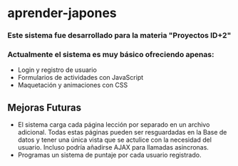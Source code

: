 # aprender-japones
### Este sistema fue desarrollado para la materia "Proyectos ID+2"
### Actualmente el sistema es muy básico ofreciendo apenas:

* Login y registro de usuario
* Formularios de actividades con JavaScript
* Maquetación y animaciones con CSS

## Mejoras Futuras

* El sistema carga cada página lección por separado en un archivo adicional. Todas estas páginas pueden ser resguardadas en la Base de datos y tener una única vista que se actulice con la necesidad del usuario. Incluso podría añadirse AJAX para llamadas asincronas.
* Programas un sistema de puntaje por cada usuario registrado.
